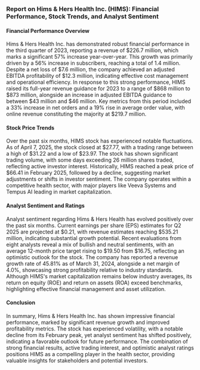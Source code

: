 ### Report on Hims & Hers Health Inc. (HIMS): Financial Performance, Stock Trends, and Analyst Sentiment

#### Financial Performance Overview
Hims & Hers Health Inc. has demonstrated robust financial performance in the third quarter of 2023, reporting a revenue of $226.7 million, which marks a significant 57% increase year-over-year. This growth was primarily driven by a 56% increase in subscribers, reaching a total of 1.4 million. Despite a net loss of $7.6 million, the company achieved an adjusted EBITDA profitability of $12.3 million, indicating effective cost management and operational efficiency. In response to this strong performance, HIMS raised its full-year revenue guidance for 2023 to a range of $868 million to $873 million, alongside an increase in adjusted EBITDA guidance to between $43 million and $46 million. Key metrics from this period included a 33% increase in net orders and a 19% rise in average order value, with online revenue constituting the majority at $219.7 million.

#### Stock Price Trends
Over the past six months, HIMS stock has experienced notable fluctuations. As of April 7, 2025, the stock closed at $27.77, with a trading range between a high of $31.22 and a low of $23.97. The stock has shown significant trading volume, with some days exceeding 26 million shares traded, reflecting active investor interest. Historically, HIMS reached a peak price of $66.41 in February 2025, followed by a decline, suggesting market adjustments or shifts in investor sentiment. The company operates within a competitive health sector, with major players like Veeva Systems and Tempus AI leading in market capitalization.

#### Analyst Sentiment and Ratings
Analyst sentiment regarding Hims & Hers Health has evolved positively over the past six months. Current earnings per share (EPS) estimates for Q2 2025 are projected at $0.21, with revenue estimates reaching $535.21 million, indicating substantial growth potential. Recent evaluations from eight analysts reveal a mix of bullish and neutral sentiments, with an average 12-month price target rising to $19.50 from $16.75, reflecting an optimistic outlook for the stock. The company has reported a revenue growth rate of 45.81% as of March 31, 2024, alongside a net margin of 4.0%, showcasing strong profitability relative to industry standards. Although HIMS's market capitalization remains below industry averages, its return on equity (ROE) and return on assets (ROA) exceed benchmarks, highlighting effective financial management and asset utilization.

#### Conclusion
In summary, Hims & Hers Health Inc. has shown impressive financial performance, marked by significant revenue growth and improved profitability metrics. The stock has experienced volatility, with a notable decline from its February peak, yet analyst sentiment has shifted positively, indicating a favorable outlook for future performance. The combination of strong financial results, active trading interest, and optimistic analyst ratings positions HIMS as a compelling player in the health sector, providing valuable insights for stakeholders and potential investors.